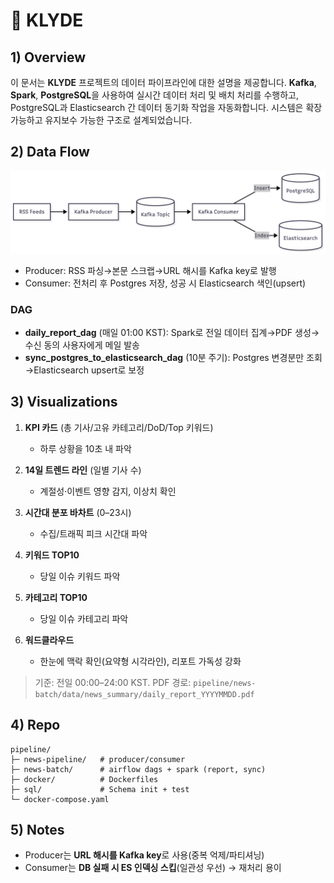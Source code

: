 # 📰 KLYDE

## 1) Overview
이 문서는 **KLYDE** 프로젝트의 데이터 파이프라인에 대한 설명을 제공합니다. **Kafka**, **Spark**, **PostgreSQL**을 사용하여 실시간 데이터 처리 및 배치 처리를 수행하고, PostgreSQL과 Elasticsearch 간 데이터 동기화 작업을 자동화합니다. 시스템은 확장 가능하고 유지보수 가능한 구조로 설계되었습니다.

## 2) Data Flow

![Data Flow Diagram](../public/assets/pipeline-architecture.png)
- Producer: RSS 파싱→본문 스크랩→URL 해시를 Kafka key로 발행
- Consumer: 전처리 후 Postgres 저장, 성공 시 Elasticsearch 색인(upsert)

### DAG
- **daily_report_dag** (매일 01:00 KST): Spark로 전일 데이터 집계→PDF 생성→수신 동의 사용자에게 메일 발송
- **sync_postgres_to_elasticsearch_dag** (10분 주기): Postgres 변경분만 조회→Elasticsearch upsert로 보정

## 3) Visualizations

1. **KPI 카드** (총 기사/고유 카테고리/DoD/Top 키워드)
   * 하루 상황을 10초 내 파악

2. **14일 트렌드 라인** (일별 기사 수)
   * 계절성·이벤트 영향 감지, 이상치 확인

3. **시간대 분포 바차트** (0–23시)
   * 수집/트래픽 피크 시간대 파악

4. **키워드 TOP10**
   * 당일 이슈 키워드 파악

5. **카테고리 TOP10**
   * 당일 이슈 카테고리 파악

6. **워드클라우드**
   * 한눈에 맥락 확인(요약형 시각라인), 리포트 가독성 강화

> 기준: 전일 00:00–24:00 KST. 
> PDF 경로: `pipeline/news-batch/data/news_summary/daily_report_YYYYMMDD.pdf`

## 4) Repo

```
pipeline/
├─ news-pipeline/   # producer/consumer
├─ news-batch/      # airflow dags + spark (report, sync)
├─ docker/          # Dockerfiles
├─ sql/             # Schema init + test
└─ docker-compose.yaml
```

## 5) Notes

* Producer는 **URL 해시를 Kafka key**로 사용(중복 억제/파티셔닝)
* Consumer는 **DB 실패 시 ES 인덱싱 스킵**(일관성 우선) → 재처리 용이

